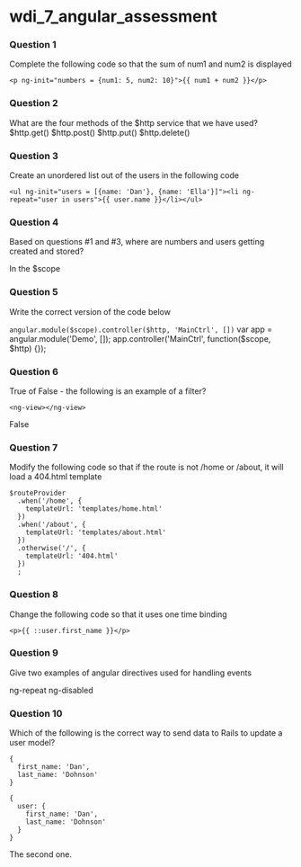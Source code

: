 wdi_7_angular_assessment
========================

### Question 1

Complete the following code so that the sum of num1 and num2 is displayed

`<p ng-init="numbers = {num1: 5, num2: 10}">{{ num1 + num2 }}</p>`

### Question 2

What are the four methods of the $http service that we have used?
$http.get()
$http.post()
$http.put()
$http.delete()

### Question 3

Create an unordered list out of the users in the following code

`<ul ng-init="users = [{name: 'Dan'}, {name: 'Ella'}]"><li ng-repeat="user in users">{{ user.name }}</li></ul>`

### Question 4

Based on questions #1 and #3, where are numbers and users getting created and stored?

In the $scope

### Question 5

Write the correct version of the code below

`angular.module($scope).controller($http, 'MainCtrl', [])`
var app = angular.module('Demo', []);
app.controller('MainCtrl', function($scope, $http) {});

### Question 6

True of False - the following is an example of a filter?

`<ng-view></ng-view>`

False

### Question 7

Modify the following code so that if the route is not /home or /about, it will load a 404.html template

```
$routeProvider
  .when('/home', {
    templateUrl: 'templates/home.html'
  })
  .when('/about', {
    templateUrl: 'templates/about.html'
  })
  .otherwise('/', {
    templateUrl: '404.html'
  })
  ;
```

### Question 8

Change the following code so that it uses one time binding

`<p>{{ ::user.first_name }}</p>`

### Question 9

Give two examples of angular directives used for handling events

ng-repeat
ng-disabled

### Question 10

Which of the following is the correct way to send data to Rails to update a user model?

```
{
  first_name: 'Dan',
  last_name: 'Dohnson'
}
```

```
{
  user: {
    first_name: 'Dan',
    last_name: 'Dohnson'
  }
}
```

The second one.
